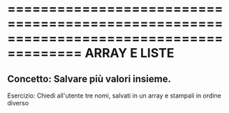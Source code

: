 =======================================================================================
                                    ARRAY E LISTE
=======================================================================================
Concetto: Salvare più valori insieme.
---------------------------------------------------------------------------------------
Esercizio: Chiedi all'utente tre nomi, salvati in un array e stampali in ordine diverso
